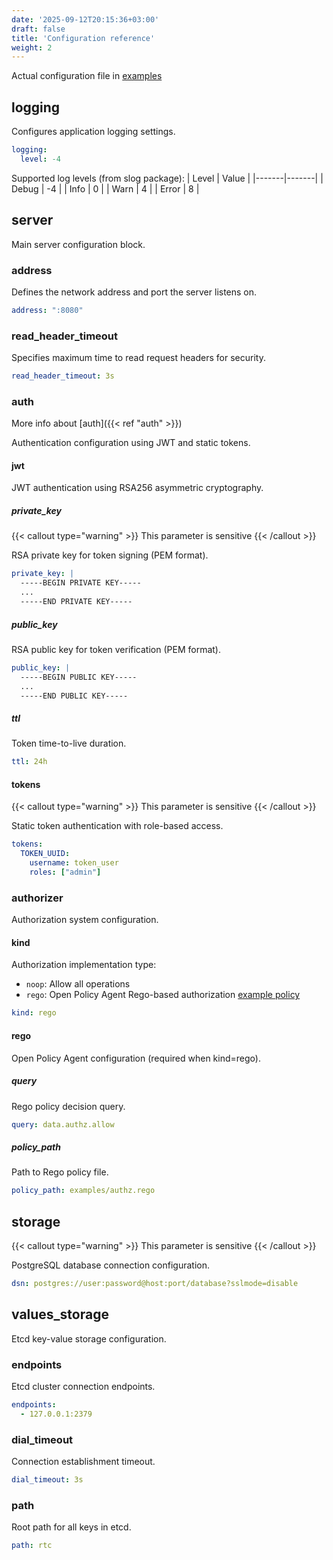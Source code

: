 ```yaml
---
date: '2025-09-12T20:15:36+03:00'
draft: false
title: 'Configuration reference'
weight: 2
---
```


Actual configuration file in [examples](https://github.com/DesSolo/rtc/blob/master/examples/config.yaml)

## logging

Configures application logging settings.

```yaml
logging:
  level: -4
```

Supported log levels (from slog package):
| Level | Value |
|-------|-------|
| Debug | -4    |
| Info  | 0     |
| Warn  | 4     |
| Error | 8     |

## server

Main server configuration block.

### address

Defines the network address and port the server listens on.

```yaml
address: ":8080"
```

### read_header_timeout

Specifies maximum time to read request headers for security.

```yaml
read_header_timeout: 3s
```

### auth

More info about [auth]({{< ref "auth" >}})

Authentication configuration using JWT and static tokens.

#### jwt

JWT authentication using RSA256 asymmetric cryptography.

##### private_key

{{< callout type="warning" >}}
This parameter is sensitive
{{< /callout >}}

RSA private key for token signing (PEM format).

```yaml
private_key: |
  -----BEGIN PRIVATE KEY-----
  ...
  -----END PRIVATE KEY-----
```

##### public_key

RSA public key for token verification (PEM format).

```yaml
public_key: |
  -----BEGIN PUBLIC KEY-----
  ...
  -----END PUBLIC KEY-----
```

##### ttl

Token time-to-live duration.

```yaml
ttl: 24h
```

#### tokens

{{< callout type="warning" >}}
This parameter is sensitive
{{< /callout >}}

Static token authentication with role-based access.

```yaml
tokens:
  TOKEN_UUID:
    username: token_user
    roles: ["admin"]
```

### authorizer

Authorization system configuration.

#### kind

Authorization implementation type:
- `noop`: Allow all operations
- `rego`: Open Policy Agent Rego-based authorization [example policy](https://github.com/DesSolo/rtc/blob/master/examples/authz.rego)

```yaml
kind: rego
```

#### rego

Open Policy Agent configuration (required when kind=rego).

##### query

Rego policy decision query.

```yaml
query: data.authz.allow
```

##### policy_path

Path to Rego policy file.

```yaml
policy_path: examples/authz.rego
```

## storage

{{< callout type="warning" >}}
This parameter is sensitive
{{< /callout >}}

PostgreSQL database connection configuration.

```yaml
dsn: postgres://user:password@host:port/database?sslmode=disable
```

## values_storage

Etcd key-value storage configuration.

### endpoints

Etcd cluster connection endpoints.

```yaml
endpoints:
  - 127.0.0.1:2379
```

### dial_timeout

Connection establishment timeout.

```yaml
dial_timeout: 3s
```

### path

Root path for all keys in etcd.

```yaml
path: rtc
```